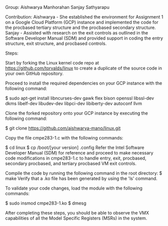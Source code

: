 Group:
Aishwarya Manhorahan
Sanjay Sathyarapu

Contribution:
Aishwarya - She established the environment for Assignment 1 on a Google Cloud Platform (GCP) instance and implemented the code for the procbased tertiary structure and the procbased secondary structure.
Sanjay - Assisted with research on the exit controls as outlined in the Software Developer Manual (SDM) and provided support in coding the entry structure, exit structure, and procbased controls.

Steps:

Start by forking the Linux kernel code repo at https://github.com/torvalds/linux to create a duplicate of the source code in your own GitHub repository.


Proceed to install the required dependencies on your GCP instance with the following command:

$ sudo apt-get install libncurses-dev gawk flex bison openssl libssl-dev dkms libelf-dev libudev-dev libpci-dev libiberty-dev autoconf llvm

Clone the forked repository onto your GCP instance by executing the following command:

$ git clone https://github.com/aishwarya-mano/linux.git

Copy the file cmpe283-1.c with the following commands:

$ cd linux
$ cp /boot/[your version] .config
Refer the Intel Software Developer Manual (SDM) for reference and proceed to make necessary code modifications in cmpe283-1.c to handle entry, exit, procbased, secondary procbased, and tertiary procbased VM exit controls.


Compile the code by running the following command in the root directory:
$ make
Verify that a .ko file has been generated by using the 'ls' command.


To validate your code changes, load the module with the following commands:

$ sudo insmod cmpe283-1.ko
$ dmesg


After completing these steps, you should be able to observe the VMX capabilities of all the Model Specific Registers (MSRs) in the system.
